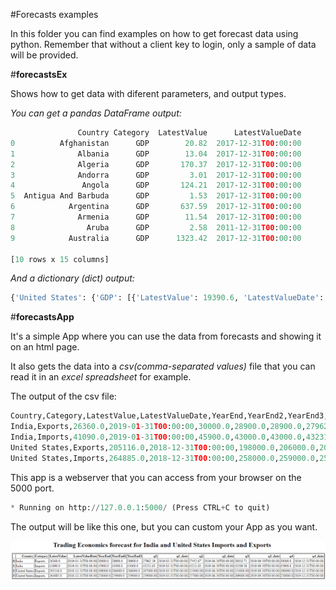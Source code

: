#Forecasts examples

In this folder you can find examples on how to get forecast data using python.
Remember that without a client key to login, only a sample of data will be provided.

#**forecastsEx**

Shows how to get data with diferent parameters, and output types.

*You can get a pandas DataFrame output:*
```python
               Country Category  LatestValue      LatestValueDate         ...                q3              q3_date       q4              q4_date
0          Afghanistan      GDP        20.82  2017-12-31T00:00:00         ...             22.00  2019-09-30T00:00:00    22.00  2019-12-31T00:00:00
1              Albania      GDP        13.04  2017-12-31T00:00:00         ...             14.50  2019-09-30T00:00:00    14.00  2019-12-31T00:00:00
2              Algeria      GDP       170.37  2017-12-31T00:00:00         ...            178.10  2019-09-30T00:00:00   178.10  2019-12-31T00:00:00
3              Andorra      GDP         3.01  2017-12-31T00:00:00         ...              3.15  2019-09-30T00:00:00     3.07  2019-12-31T00:00:00
4               Angola      GDP       124.21  2017-12-31T00:00:00         ...            143.00  2019-09-30T00:00:00   143.00  2019-12-31T00:00:00
5  Antigua And Barbuda      GDP         1.53  2017-12-31T00:00:00         ...              1.60  2019-09-30T00:00:00     1.60  2019-12-31T00:00:00
6            Argentina      GDP       637.59  2017-12-31T00:00:00         ...            680.00  2019-09-30T00:00:00   680.00  2019-12-31T00:00:00
7              Armenia      GDP        11.54  2017-12-31T00:00:00         ...             13.30  2019-09-30T00:00:00    13.30  2019-12-31T00:00:00
8                Aruba      GDP         2.58  2011-12-31T00:00:00         ...              2.70  2019-09-30T00:00:00     2.70  2019-12-31T00:00:00
9            Australia      GDP      1323.42  2017-12-31T00:00:00         ...           1580.00  2019-09-30T00:00:00  1580.00  2019-12-31T00:00:00

[10 rows x 15 columns]
```

*And a dictionary (dict) output:*
```python
{'United States': {'GDP': [{'LatestValue': 19390.6, 'LatestValueDate': '2017-12-31T00:00:00', 'YearEnd': 20220.0, 'YearEnd2': 20700.0, 'YearEnd3': 20700.0, 'q1': 20220.0, 'q1_date': '2019-03-31T00:00:00', 'q2': 20220.0, 'q2_date': '2019-06-30T00:00:00', 'q3': 20220.0, 'q3_date': '2019-09-30T00:00:00', 'q4': 20220.0, 'q4_date': '2019-12-31T00:00:00'}]}}
```

#**forecastsApp**

It's a simple App where you can use the data from forecasts and showing it on an html page.

It also gets the data into a *csv(comma-separated values)* file that you can read it in an *excel spreadsheet* for example.

The output of the csv file:

```python
Country,Category,LatestValue,LatestValueDate,YearEnd,YearEnd2,YearEnd3,q1,q1_date,q2,q2_date,q3,q3_date,q4,q4_date
India,Exports,26360.0,2019-01-31T00:00:00,30000.0,28900.0,28900.0,27962.19,2019-03-31T00:00:00,27452.67,2019-06-30T00:00:00,28018.71,2019-09-30T00:00:00,30000.0,2019-12-31T00:00:00
India,Imports,41090.0,2019-01-31T00:00:00,45900.0,43000.0,43000.0,43231.63,2019-03-31T00:00:00,43211.63,2019-06-30T00:00:00,43209.38,2019-09-30T00:00:00,45900.0,2019-12-31T00:00:00
United States,Exports,205116.0,2018-12-31T00:00:00,198000.0,206000.0,206000.0,207000.0,2019-03-31T00:00:00,213000.0,2019-06-30T00:00:00,213000.0,2019-09-30T00:00:00,198000.0,2019-12-31T00:00:00
United States,Imports,264885.0,2018-12-31T00:00:00,258000.0,259000.0,259000.0,259000.0,2019-03-31T00:00:00,257000.0,2019-06-30T00:00:00,269000.0,2019-09-30T00:00:00,258000.0,2019-12-31T00:00:00

```

This app is a webserver that you can access from your browser on the 5000 port.

```python
* Running on http://127.0.0.1:5000/ (Press CTRL+C to quit)
```
The output will be like this one, but you can custom your App as you want. 


![forecastsTable](forecastsTable.png)

